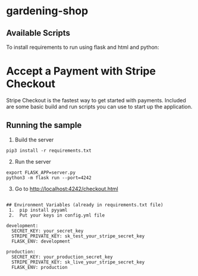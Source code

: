 # gardening-shop
## Available Scripts

To install requirements to run using flask and html and python:
# Accept a Payment with Stripe Checkout

Stripe Checkout is the fastest way to get started with payments. Included are some basic build and run scripts you can use to start up the application.

## Running the sample

1. Build the server

~~~
pip3 install -r requirements.txt
~~~

2. Run the server

~~~
export FLASK_APP=server.py
python3 -m flask run --port=4242
~~~

3. Go to [http://localhost:4242/checkout.html](http://localhost:4242/checkout.html)

~~~

## Environment Variables (already in requirements.txt file)
 1.  pip install pyyaml
 2.  Put your keys in config.yml file

development:
  SECRET_KEY: your_secret_key
  STRIPE_PRIVATE_KEY: sk_test_your_stripe_secret_key
  FLASK_ENV: development

production:
  SECRET_KEY: your_production_secret_key
  STRIPE_PRIVATE_KEY: sk_live_your_stripe_secret_key
  FLASK_ENV: production
~~~